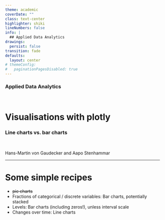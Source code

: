 ```yaml
---
theme: academic
coverDate: ""
class: text-center
highlighter: shiki
lineNumbers: false
info: |
  ## Applied Data Analytics
drawings:
  persist: false
transition: fade
defaults:
  layout: center
# themeConfig:
#   paginationPagesDisabled: true
---
```


### Applied Data Analytics

<br/>

# Visualisations with plotly

### Line charts vs. bar charts

<br/>


Hans-Martin von Gaudecker and Aapo Stenhammar

---

# Some simple recipes

- ~~pie charts~~
- Fractions of categorical / discrete variables: Bar charts, potentially stacked
- Levels: Bar charts (including zeros!), unless interval scale
- Changes over time: Line charts
